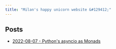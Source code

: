 ```yaml
---
title: "Milan's happy unicorn website &#129412;"
---
```

## Posts
- [2022-08-07 - Python's asyncio as Monads](blog/posts/2022-08-07)